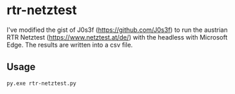 # rtr-netztest

I've modified the gist of J0s3f (https://github.com/J0s3f) to run the austrian RTR Netztest (https://www.netztest.at/de/) with the headless with Microsoft Edge.
The results are written into a csv file. 

## Usage
`py.exe rtr-netztest.py`
